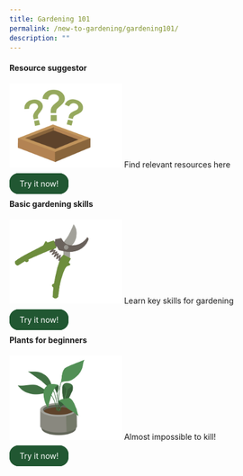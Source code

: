 ```yaml
---
title: Gardening 101
permalink: /new-to-gardening/gardening101/
description: ""
---
```

<style>
		  .button-primary {
    background-color: #215732;
    border: 2px solid #215732;
    padding: 0.5rem 1rem;
  	border-radius: 1rem;
    color: white !important;
	  text-decoration: none !important;
  }
</style>

<div class="container">
  <div class="row">
    <div class="col">
     <h4>Resource suggestor</h4>
	      <img style="height:150px; width:200px" src="/images/Landing_page/Gardening101/questionmarks.png">
			Find relevant resources here<br><br>
			<a class="button-primary" href="https://form.gov.sg/64afb606d9df8c00113ddcbe">Try it now!</a>
      </div>
		<div class="col">
			<h4>Basic gardening skills</h4>
	      <img style="height:150px; width:200px" src="/images/Landing_page/Gardening101/secateurs.png">
			Learn key skills for gardening<br><br>
			<a class="button-primary" href="https://staging.dmhtu0pi4p9u7.amplifyapp.com/wip">Try it now!</a>
      </div>
		<div class="col">
			<h4>Plants for beginners</h4>
	      <img style="height:150px; width:200px" src="/images/Landing_page/Gardening101/pottedplant.png">
			Almost impossible to kill!<br><br>
						<a class="button-primary" href="https://staging.dmhtu0pi4p9u7.amplifyapp.com/wip">Try it now!</a>
      </div>
	</div>
	</div>